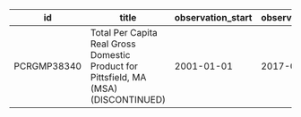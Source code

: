 | id          | title                                                                                | observation_start   | observation_end   |
|-------------|--------------------------------------------------------------------------------------|---------------------|-------------------|
| PCRGMP38340 | Total Per Capita Real Gross Domestic Product for Pittsfield, MA (MSA) (DISCONTINUED) | 2001-01-01          | 2017-01-01        |